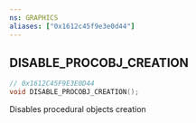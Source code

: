 ```yaml
---
ns: GRAPHICS
aliases: ["0x1612c45f9e3e0d44"]
---
```

## DISABLE_PROCOBJ_CREATION

```c
// 0x1612C45F9E3E0D44
void DISABLE_PROCOBJ_CREATION();
```

Disables procedural objects creation

